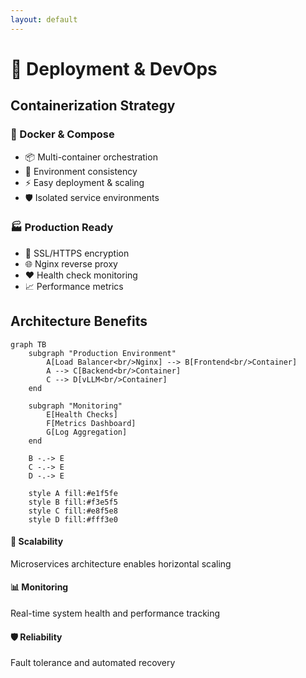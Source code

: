 ```yaml
---
layout: default
---
```


# 🚀 Deployment & DevOps

## Containerization Strategy

<div class="grid grid-cols-2 gap-8">
  <div>
    <h3 class="text-xl font-semibold mb-4">🐳 Docker & Compose</h3>
    <ul class="space-y-3">
      <li class="flex items-center space-x-3">
        <span class="text-blue-500">📦</span>
        <span>Multi-container orchestration</span>
      </li>
      <li class="flex items-center space-x-3">
        <span class="text-green-500">🔄</span>
        <span>Environment consistency</span>
      </li>
      <li class="flex items-center space-x-3">
        <span class="text-purple-500">⚡</span>
        <span>Easy deployment & scaling</span>
      </li>
      <li class="flex items-center space-x-3">
        <span class="text-orange-500">🛡️</span>
        <span>Isolated service environments</span>
      </li>
    </ul>
  </div>

  <div>
    <h3 class="text-xl font-semibold mb-4">🏭 Production Ready</h3>
    <ul class="space-y-3">
      <li class="flex items-center space-x-3">
        <span class="text-green-500">🔐</span>
        <span>SSL/HTTPS encryption</span>
      </li>
      <li class="flex items-center space-x-3">
        <span class="text-blue-500">🌐</span>
        <span>Nginx reverse proxy</span>
      </li>
      <li class="flex items-center space-x-3">
        <span class="text-red-500">❤️</span>
        <span>Health check monitoring</span>
      </li>
      <li class="flex items-center space-x-3">
        <span class="text-purple-500">📈</span>
        <span>Performance metrics</span>
      </li>
    </ul>
  </div>
</div>

## Architecture Benefits

```mermaid
graph TB
    subgraph "Production Environment"
        A[Load Balancer<br/>Nginx] --> B[Frontend<br/>Container]
        A --> C[Backend<br/>Container]
        C --> D[vLLM<br/>Container]
    end
    
    subgraph "Monitoring"
        E[Health Checks]
        F[Metrics Dashboard]
        G[Log Aggregation]
    end
    
    B -.-> E
    C -.-> E
    D -.-> E
    
    style A fill:#e1f5fe
    style B fill:#f3e5f5
    style C fill:#e8f5e8
    style D fill:#fff3e0
```

<div class="mt-8 grid grid-cols-3 gap-4 text-center">
  <div class="p-4 bg-blue-50 rounded-lg">
    <h4 class="font-semibold mb-2">🔄 Scalability</h4>
    <p class="text-sm">Microservices architecture enables horizontal scaling</p>
  </div>
  
  <div class="p-4 bg-green-50 rounded-lg">
    <h4 class="font-semibold mb-2">📊 Monitoring</h4>
    <p class="text-sm">Real-time system health and performance tracking</p>
  </div>
  
  <div class="p-4 bg-purple-50 rounded-lg">
    <h4 class="font-semibold mb-2">🛡️ Reliability</h4>
    <p class="text-sm">Fault tolerance and automated recovery</p>
  </div>
</div> 